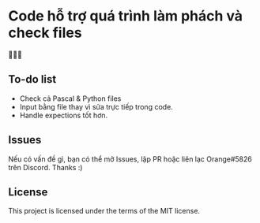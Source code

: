 # Code hỗ trợ quá trình làm phách và check files
🥺🥺🥺

## To-do list
- Check cả Pascal & Python files 
- Input bằng file thay vì sửa trực tiếp trong code.
- Handle expections tốt hơn.

## Issues
Nếu có vấn đề gì, bạn có thể mở Issues, lập PR hoặc liên lạc Orange#5826 trên Discord. Thanks :)

## License
This project is licensed under the terms of the MIT license.

